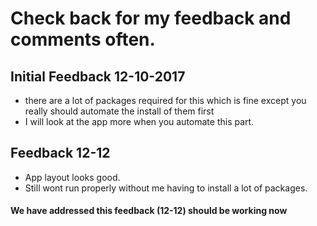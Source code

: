 # Check back for my feedback and comments often. 


## Initial Feedback 12-10-2017

- there are a lot of packages required for this which is fine except you really should automate the install of them first
- I will look at the app more when you automate this part. 



## Feedback 12-12

- App layout looks good. 
- Still wont run properly without me having to install a lot of packages.

#### We have addressed this feedback (12-12) should be working now